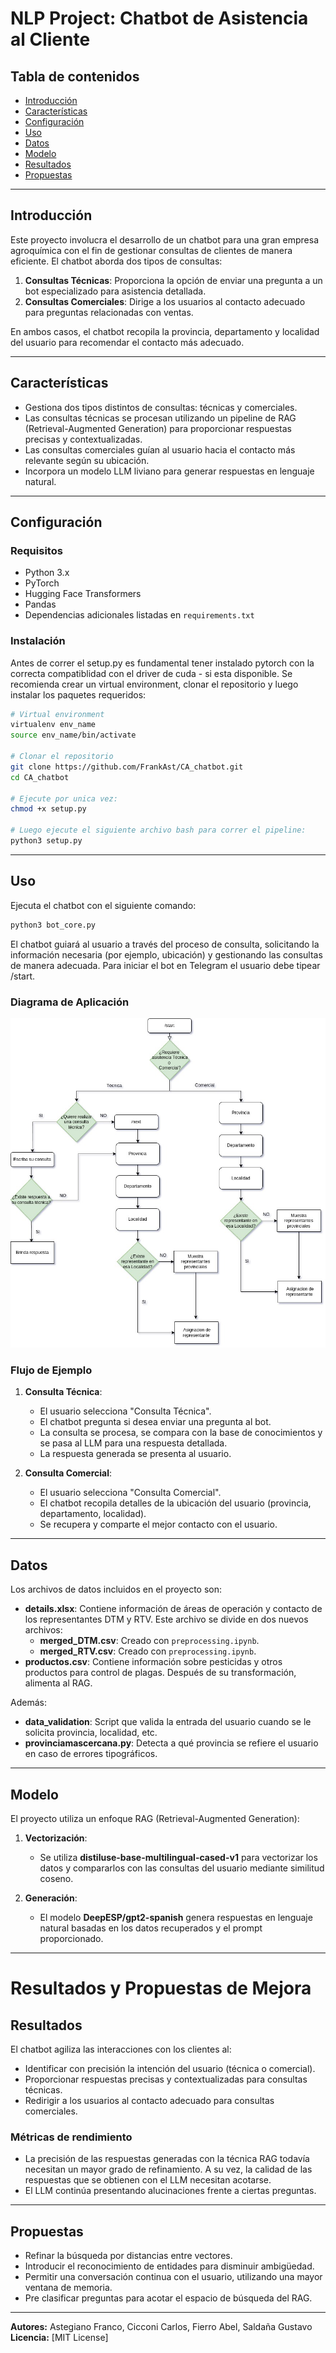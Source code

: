# NLP Project: Chatbot de Asistencia al Cliente

## Tabla de contenidos
- [Introducción](#introducción)
- [Características](#características)
- [Configuración](#configuración)
- [Uso](#uso)
- [Datos](#datos)
- [Modelo](#modelo)
- [Resultados](#resultados)
- [Propuestas](#propuestas)


---

## Introducción
Este proyecto involucra el desarrollo de un chatbot para una gran empresa agroquímica con el fin de gestionar consultas de clientes de manera eficiente. El chatbot aborda dos tipos de consultas:

1. **Consultas Técnicas**: Proporciona la opción de enviar una pregunta a un bot especializado para asistencia detallada.
2. **Consultas Comerciales**: Dirige a los usuarios al contacto adecuado para preguntas relacionadas con ventas.

En ambos casos, el chatbot recopila la provincia, departamento y localidad del usuario para recomendar el contacto más adecuado.

---

## Características
- Gestiona dos tipos distintos de consultas: técnicas y comerciales.
- Las consultas técnicas se procesan utilizando un pipeline de RAG (Retrieval-Augmented Generation) para proporcionar respuestas precisas y contextualizadas.
- Las consultas comerciales guían al usuario hacia el contacto más relevante según su ubicación.
- Incorpora un modelo LLM liviano para generar respuestas en lenguaje natural.

---

## Configuración

### Requisitos
- Python 3.x
- PyTorch
- Hugging Face Transformers
- Pandas
- Dependencias adicionales listadas en `requirements.txt`

### Instalación

Antes de correr el setup.py es fundamental tener instalado pytorch con la correcta compatiblidad con el driver de cuda - si esta disponible.
Se recomienda crear un virtual environment, clonar el repositorio y luego instalar los paquetes requeridos:

```bash
# Virtual environment
virtualenv env_name
source env_name/bin/activate

# Clonar el repositorio
git clone https://github.com/FrankAst/CA_chatbot.git
cd CA_chatbot

# Ejecute por unica vez:
chmod +x setup.py

# Luego ejecute el siguiente archivo bash para correr el pipeline:
python3 setup.py
```

---

## Uso

Ejecuta el chatbot con el siguiente comando:

```bash
python3 bot_core.py
```

El chatbot guiará al usuario a través del proceso de consulta, solicitando la información necesaria (por ejemplo, ubicación) y gestionando las consultas de manera adecuada.
Para iniciar el bot en Telegram el usuario debe tipear /start. 

### Diagrama de Aplicación
![Chatbot flow](extra/diagram.jpeg "Diagrama de Aplicación")

### Flujo de Ejemplo
1. **Consulta Técnica**:
   - El usuario selecciona "Consulta Técnica".
   - El chatbot pregunta si desea enviar una pregunta al bot.
   - La consulta se procesa, se compara con la base de conocimientos y se pasa al LLM para una respuesta detallada.
   - La respuesta generada se presenta al usuario.

2. **Consulta Comercial**:
   - El usuario selecciona "Consulta Comercial".
   - El chatbot recopila detalles de la ubicación del usuario (provincia, departamento, localidad).
   - Se recupera y comparte el mejor contacto con el usuario.


---

## Datos
Los archivos de datos incluidos en el proyecto son:
- **details.xlsx**: Contiene información de áreas de operación y contacto de los representantes DTM y RTV. Este archivo se divide en dos nuevos archivos:
   - **merged_DTM.csv**: Creado con `preprocessing.ipynb`.
   - **merged_RTV.csv**: Creado con `preprocessing.ipynb`.
- **productos.csv**: Contiene información sobre pesticidas y otros productos para control de plagas. Después de su transformación, alimenta al RAG.

Además:
- **data_validation**: Script que valida la entrada del usuario cuando se le solicita provincia, localidad, etc.
- **provinciamascercana.py**: Detecta a qué provincia se refiere el usuario en caso de errores tipográficos.

---

## Modelo
El proyecto utiliza un enfoque RAG (Retrieval-Augmented Generation):

1. **Vectorización**:
   - Se utiliza **distiluse-base-multilingual-cased-v1** para vectorizar los datos y compararlos con las consultas del usuario mediante similitud coseno.
   
2. **Generación**:
   - El modelo **DeepESP/gpt2-spanish** genera respuestas en lenguaje natural basadas en los datos recuperados y el prompt proporcionado.

---

# Resultados y Propuestas de Mejora

## Resultados

El chatbot agiliza las interacciones con los clientes al:

* Identificar con precisión la intención del usuario (técnica o comercial).
* Proporcionar respuestas precisas y contextualizadas para consultas técnicas.
* Redirigir a los usuarios al contacto adecuado para consultas comerciales.

### Métricas de rendimiento

* La precisión de las respuestas generadas con la técnica RAG todavía necesitan un mayor grado de refinamiento. A su vez, la calidad de las respuestas que se obtienen con el LLM necesitan acotarse.
* El LLM continúa presentando alucinaciones frente a ciertas preguntas.

---

## Propuestas

* Refinar la búsqueda por distancias entre vectores.
* Introducir el reconocimiento de entidades para disminuir ambigüedad.
* Permitir una conversación continua con el usuario, utilizando una mayor ventana de memoria.
* Pre clasificar preguntas para acotar el espacio de búsqueda del RAG.
---


**Autores:** Astegiano Franco, Cicconi Carlos, Fierro Abel, Saldaña Gustavo
**Licencia:** [MIT License]
